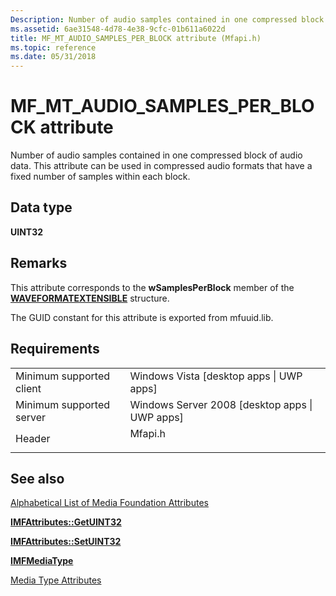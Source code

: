 ```yaml
---
Description: Number of audio samples contained in one compressed block of audio data. This attribute can be used in compressed audio formats that have a fixed number of samples within each block.
ms.assetid: 6ae31548-4d78-4e38-9cfc-01b611a6022d
title: MF_MT_AUDIO_SAMPLES_PER_BLOCK attribute (Mfapi.h)
ms.topic: reference
ms.date: 05/31/2018
---
```


# MF\_MT\_AUDIO\_SAMPLES\_PER\_BLOCK attribute

Number of audio samples contained in one compressed block of audio data. This attribute can be used in compressed audio formats that have a fixed number of samples within each block.

## Data type

**UINT32**

## Remarks

This attribute corresponds to the **wSamplesPerBlock** member of the [**WAVEFORMATEXTENSIBLE**](/previous-versions/windows/desktop/legacy/dd390971(v=vs.85)) structure.

The GUID constant for this attribute is exported from mfuuid.lib.

## Requirements



|                                     |                                                                                    |
|-------------------------------------|------------------------------------------------------------------------------------|
| Minimum supported client<br/> | Windows Vista \[desktop apps \| UWP apps\]<br/>                              |
| Minimum supported server<br/> | Windows Server 2008 \[desktop apps \| UWP apps\]<br/>                        |
| Header<br/>                   | <dl> <dt>Mfapi.h</dt> </dl> |



## See also

<dl> <dt>

[Alphabetical List of Media Foundation Attributes](alphabetical-list-of-media-foundation-attributes.md)
</dt> <dt>

[**IMFAttributes::GetUINT32**](/windows/desktop/api/mfobjects/nf-mfobjects-imfattributes-getuint32)
</dt> <dt>

[**IMFAttributes::SetUINT32**](/windows/desktop/api/mfobjects/nf-mfobjects-imfattributes-setuint32)
</dt> <dt>

[**IMFMediaType**](/windows/desktop/api/mfobjects/nn-mfobjects-imfmediatype)
</dt> <dt>

[Media Type Attributes](media-type-attributes.md)
</dt> </dl>

 

 